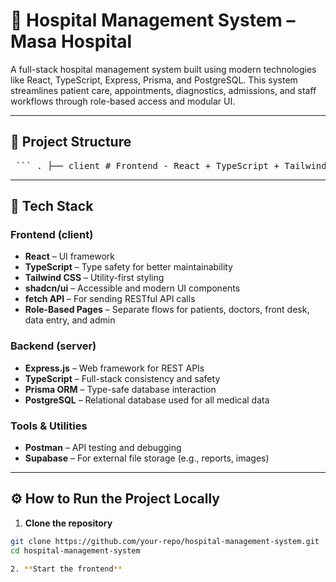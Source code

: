 # 🏥 Hospital Management System – Masa Hospital

A full-stack hospital management system built using modern technologies like React, TypeScript, Express, Prisma, and PostgreSQL. This system streamlines patient care, appointments, diagnostics, admissions, and staff workflows through role-based access and modular UI.

---

## 📁 Project Structure
<pre> ``` . ├── client # Frontend - React + TypeScript + Tailwind CSS + shadcn └── server # Backend - Express.js + Prisma + PostgreSQL ``` </pre>


---

## 🚀 Tech Stack

### Frontend (client)
- **React** – UI framework
- **TypeScript** – Type safety for better maintainability
- **Tailwind CSS** – Utility-first styling
- **shadcn/ui** – Accessible and modern UI components
- **fetch API** – For sending RESTful API calls
- **Role-Based Pages** – Separate flows for patients, doctors, front desk, data entry, and admin

### Backend (server)
- **Express.js** – Web framework for REST APIs
- **TypeScript** – Full-stack consistency and safety
- **Prisma ORM** – Type-safe database interaction
- **PostgreSQL** – Relational database used for all medical data

### Tools & Utilities
- **Postman** – API testing and debugging
- **Supabase** – For external file storage (e.g., reports, images)

---

## ⚙️ How to Run the Project Locally

1. **Clone the repository**
```bash
git clone https://github.com/your-repo/hospital-management-system.git
cd hospital-management-system

2. **Start the frontend**


